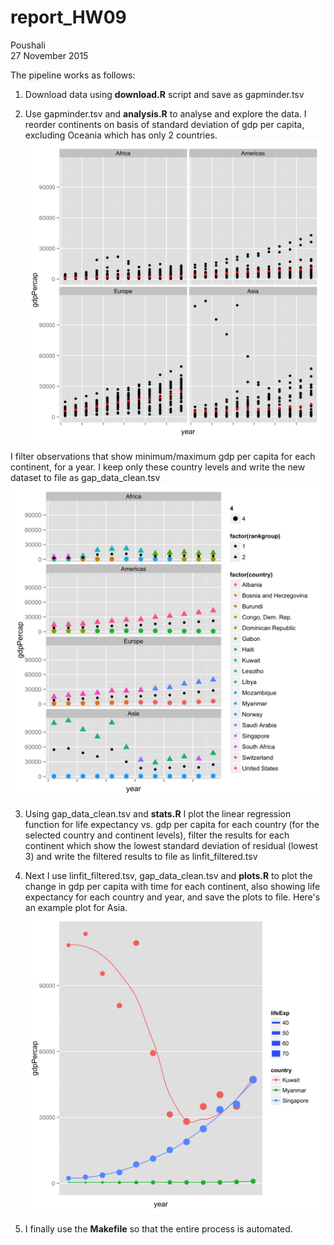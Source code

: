 # report_HW09
Poushali  
27 November 2015  

The pipeline works as follows: 

1) Download data using **download.R** script and save as gapminder.tsv

2) Use gapminder.tsv and **analysis.R** to analyse and explore the data. I reorder continents on basis of standard deviation of gdp per capita, excluding Oceania which has only 2 countries. 
![](gdpPercap.png)

I filter observations that show minimum/maximum gdp per capita for each continent, for a year. I keep only these country levels and write the new dataset to file as gap_data_clean.tsv
![](min_maxgdppercap.png)

3) Using gap_data_clean.tsv and **stats.R** I plot the linear regression function for life expectancy vs. gdp per capita for each country (for the selected country and continent levels), filter the results for each continent which show the lowest standard deviation of residual (lowest 3) and write the filtered results to file as linfit_filtered.tsv

4) Next I use linfit_filtered.tsv, gap_data_clean.tsv and **plots.R** to plot the change in gdp per capita with time for each continent, also showing life expectancy for each country and year, and save the plots to file. Here's an example plot for Asia. 
![](Asia_gdp_life.png)

5) I finally use the **Makefile** so that the entire process is automated. 



